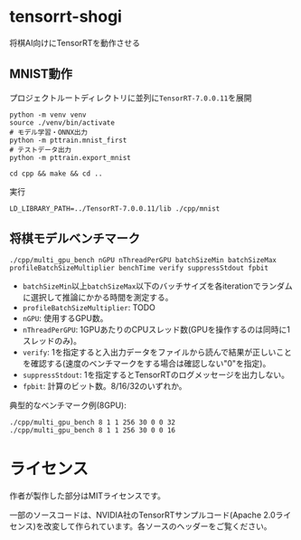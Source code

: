 # tensorrt-shogi
将棋AI向けにTensorRTを動作させる

## MNIST動作

プロジェクトルートディレクトリに並列に`TensorRT-7.0.0.11`を展開

```
python -m venv venv
source ./venv/bin/activate
# モデル学習・ONNX出力
python -m pttrain.mnist_first
# テストデータ出力
python -m pttrain.export_mnist
```

```
cd cpp && make && cd ..
```

実行
```
LD_LIBRARY_PATH=../TensorRT-7.0.0.11/lib ./cpp/mnist
```

## 将棋モデルベンチマーク

```
./cpp/multi_gpu_bench nGPU nThreadPerGPU batchSizeMin batchSizeMax profileBatchSizeMultiplier benchTime verify suppressStdout fpbit
```

* `batchSizeMin`以上`batchSizeMax`以下のバッチサイズを各iterationでランダムに選択して推論にかかる時間を測定する。
* `profileBatchSizeMultiplier`: TODO
* `nGPU`: 使用するGPU数。
* `nThreadPerGPU`: 1GPUあたりのCPUスレッド数(GPUを操作するのは同時に1スレッドのみ)。
* `verify`: 1を指定すると入出力データをファイルから読んで結果が正しいことを確認する(速度のベンチマークをする場合は確認しない"0"を指定)。
* `suppressStdout`: 1を指定するとTensorRTのログメッセージを出力しない。
* `fpbit`: 計算のビット数。8/16/32のいずれか。

典型的なベンチマーク例(8GPU):

```
./cpp/multi_gpu_bench 8 1 1 256 30 0 0 32
./cpp/multi_gpu_bench 8 1 1 256 30 0 0 16
```

# ライセンス
作者が製作した部分はMITライセンスです。

一部のソースコードは、NVIDIA社のTensorRTサンプルコード(Apache 2.0ライセンス)を改変して作られています。各ソースのヘッダーをご覧ください。
